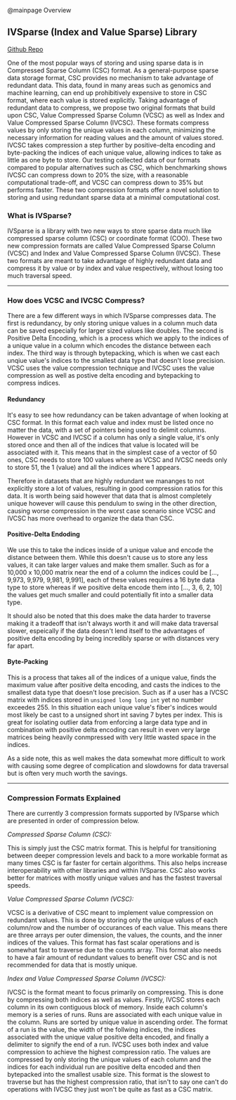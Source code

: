 @mainpage Overview

## IVSparse (Index and Value Sparse) Library

[Github Repo](https://github.com/Seth-Wolfgang/IVSparse)

One of the most popular ways of storing and using sparse data is in Compressed Sparse Column (CSC) format. As a general-purpose sparse data storage format, CSC provides no mechanism to take advantage of redundant data. This data, found in many areas such as genomics and machine learning, can end up prohibitively expensive to store in CSC format, where each value is stored explicitly. Taking advantage of redundant data to compress, we propose two original formats that build upon CSC, Value Compressed Sparse Column (VCSC) as well as Index and Value Compressed Sparse Column (IVCSC). These formats compress values by only storing the unique values in each column, minimizing the necessary information for reading values and the amount of values stored. IVCSC takes compression a step further by positive-delta encoding and byte-packing the indices of each unique value, allowing indices to take as little as one byte to store. Our testing collected data of our formats compared to popular alternatives such as CSC, which benchmarking shows IVCSC can compress down to 20% the size, with a reasonable computational trade-off, and VCSC can compress down to 35% but performs faster. These two compression formats offer a novel solution to storing and using redundant sparse data at a minimal computational cost.

### What is IVSparse?

IVSparse is a library with two new ways to store sparse data much like compressed sparse column (CSC) or coordinate format (COO). These two new compression formats are called Value Compressed Sparse Column (VCSC) and Index and Value Compressed Sparse Column (IVCSC). These two formats are meant to take advantage of highly redundant data and compress it by value or by index and value respectively, without losing too much traversal speed.
___

### How does VCSC and IVCSC Compress?

There are a few different ways in which IVSparse compresses data. The first is redundancy, by only storing unique values in a column much data can be saved especially for larger sized values like doubles. The second is Positive Delta Encoding, which is a process which we apply to the indices of a unique value in a column which encodes the distance between each index. The third way is through bytepacking, which is when we cast each unqiue value's indices to the smallest data type that doesn't lose precision. VCSC uses the value compression technique and IVCSC uses the value compression as well as postive delta encoding and bytepacking to compress indices. 

#### Redundancy

It's easy to see how redundancy can be taken advantage of when looking at CSC format. In this format each value and index must be listed once no matter the data, with a set of pointers being used to delimit columns. However in VCSC and IVCSC if a column has only a single value, it's only stored once and then all of the indices that value is located will be associated with it. This means that in the simplest case of a vector of 50 ones, CSC needs to store 100 values where as VCSC and IVCSC needs only to store 51, the 1 (value) and all the indices where 1 appears. 

Therefore in datasets that are highly redundant we mananges to not explicitly store a lot of values, resulting in good compression ratios for this data. It is worth being said however that data that is almost completely unique however will cause this pendulum to swing in the other direction, causing worse compression in the worst case scenario since VCSC and IVCSC has more overhead to organize the data than CSC. 

#### Positive-Delta Endoding

We use this to take the indices inside of a unique value and encode the distance between them. While this doesn't cause us to store any less values, it can take larger values and make them smaller. Such as for a 10,000 x 10,000 matrix near the end of a column the indices could be [..., 9,973, 9,979, 9,981, 9,991], each of these values requires a 16 byte data type to store whereas if we positive delta encode them into [..., 3, 6, 2, 10] the values get much smaller and could potentially fit into a smaller data type. 

It should also be noted that this does make the data harder to traverse making it a tradeoff that isn't always worth it and will make data traversal slower, espeically if the data doesn't lend itself to the advantages of positive delta encoding by being incredibly sparse or with distances very far apart.

#### Byte-Packing

This is a process that takes all of the indices of a unique value, finds the maximum value after positive delta encoding, and casts the indices to the smallest data type that doesn't lose precision. Such as if a user has a IVCSC matrix with indices stored in `unsigned long long int` yet no number exceedes 255. In this situation each unique value's fiber's indices would most likely be cast to a unsigned short int saving 7 bytes per index. This is great for isolating outlier data from enforcing a large data type and in combination with positive delta encoding can result in even very large matrices being heavily conmpressed with very little wasted space in the indices. 

As a side note, this as well makes the data somewhat more difficult to work with causing some degree of complication and slowdowns for data traversal but is often very much worth the savings. 

___

### Compression Formats Explained

There are currently 3 compression formats supported by IVSparse which are presented in order of compression below.

*Compressed Sparse Column (CSC):*

This is simply just the CSC matrix format. This is helpful for transitioning between deeper compression levels and back to a more workable format as many times CSC is far faster for certain algorithms. This also helps increase interoperability with other libraries and within IVSparse. CSC also works better for matrices with mostly unique values and has the fastest traversal speeds.

*Value Compressed Sparse Column (VCSC):*

VCSC is a derivative of CSC meant to implement value compression on redundant values. This is done by storing only the unique values of each column/row and the number of occurances of each value. This means there are three arrays per outer dimension, the values, the counts, and the inner indices of the values. This format has fast scalar operations and is somewhat fast to traverse due to the counts array. This format also needs to have a fair amount of redundant values to benefit over CSC and is not recommended for data that is mostly unique.

*Index and Value Compressed Sparse Column (IVCSC):*

IVCSC is the format meant to focus primarily on compressing. This is done by compressing both indices as well as values. Firstly, IVCSC stores each column in its own contiguous block of memory. Inside each column's memory is a series of runs. Runs are associated with each unique value in the column. Runs are sorted by unique value in ascending order. The format of a run is the value, the width of the follwing indices, the indices associated with the unique value positive delta encoded, and finally a delimiter to signify the end of a run. IVCSC uses both index and value compression to achieve the highest compression ratio. The values are compressed by only storing the unique values of each column and the indices for each individual run are positive delta encoded and then bytepacked into the smallest usable size. This format is the slowest to traverse but has the highest compression ratio, that isn't to say one can't do operations with IVCSC they just won't be quite as fast as a CSC matrix.